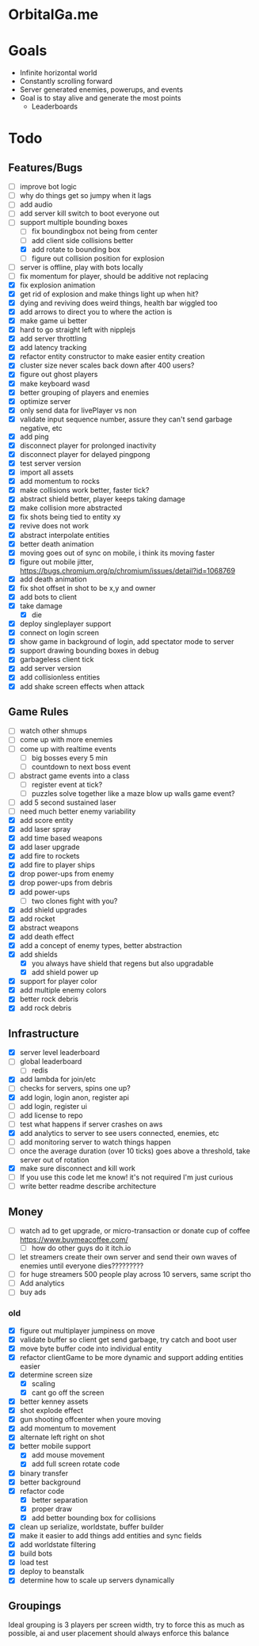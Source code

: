 # OrbitalGa.me

# Goals

- Infinite horizontal world
- Constantly scrolling forward
- Server generated enemies, powerups, and events
- Goal is to stay alive and generate the most points
  - Leaderboards

# Todo

## Features/Bugs

- [ ] improve bot logic
- [ ] why do things get so jumpy when it lags
- [ ] add audio
- [ ] add server kill switch to boot everyone out
- [ ] support multiple bounding boxes
  - [ ] fix boundingbox not being from center
  - [ ] add client side collisions better
  - [x] add rotate to bounding box
  - [ ] figure out collision position for explosion
- [ ] server is offline, play with bots locally
- [ ] fix momentum for player, should be additive not replacing
- [x] fix explosion animation
- [x] get rid of explosion and make things light up when hit?
- [x] dying and reviving does weird things, health bar wiggled too
- [x] add arrows to direct you to where the action is
- [x] make game ui better
- [x] hard to go straight left with nipplejs
- [x] add server throttling
- [x] add latency tracking
- [x] refactor entity constructor to make easier entity creation
- [x] cluster size never scales back down after 400 users?
- [x] figure out ghost players
- [x] make keyboard wasd
- [x] better grouping of players and enemies
- [x] optimize server
- [x] only send data for livePlayer vs non
- [x] validate input sequence number, assure they can't send garbage negative, etc
- [x] add ping
- [x] disconnect player for prolonged inactivity
- [x] disconnect player for delayed pingpong
- [x] test server version
- [x] import all assets
- [x] add momentum to rocks
- [x] make collisions work better, faster tick?
- [x] abstract shield better, player keeps taking damage
- [x] make collision more abstracted
- [x] fix shots being tied to entity xy
- [x] revive does not work
- [x] abstract interpolate entities
- [x] better death animation
- [x] moving goes out of sync on mobile, i think its moving faster
- [x] figure out mobile jitter, https://bugs.chromium.org/p/chromium/issues/detail?id=1068769
- [x] add death animation
- [x] fix shot offset in shot to be x,y and owner
- [x] add bots to client
- [x] take damage
  - [x] die
- [x] deploy singleplayer support
- [x] connect on login screen
- [x] show game in background of login, add spectator mode to server
- [x] support drawing bounding boxes in debug
- [x] garbageless client tick
- [x] add server version
- [x] add collisionless entities
- [x] add shake screen effects when attack

## Game Rules

- [ ] watch other shmups
- [ ] come up with more enemies
- [ ] come up with realtime events
  - [ ] big bosses every 5 min
  - [ ] countdown to next boss event
- [ ] abstract game events into a class
  - [ ] register event at tick?
  - [ ] puzzles solve together like a maze blow up walls game event?
- [ ] add 5 second sustained laser
- [ ] need much better enemy variability
- [x] add score entity
- [x] add laser spray
- [x] add time based weapons
- [x] add laser upgrade
- [x] add fire to rockets
- [x] add fire to player ships
- [x] drop power-ups from enemy
- [x] drop power-ups from debris
- [x] add power-ups
  - [ ] two clones fight with you?
- [x] add shield upgrades
- [x] add rocket
- [x] abstract weapons
- [x] add death effect
- [x] add a concept of enemy types, better abstraction
- [x] add shields
  - [x] you always have shield that regens but also upgradable
  - [x] add shield power up
- [x] support for player color
- [x] add multiple enemy colors
- [x] better rock debris
- [x] add rock debris

## Infrastructure

- [x] server level leaderboard
- [ ] global leaderboard
  - [ ] redis
- [x] add lambda for join/etc
- [ ] checks for servers, spins one up?
- [x] add login, login anon, register api
- [ ] add login, register ui
- [ ] add license to repo
- [ ] test what happens if server crashes on aws
- [x] add analytics to server to see users connected, enemies, etc
- [ ] add monitoring server to watch things happen
- [ ] once the average duration (over 10 ticks) goes above a threshold, take server out of rotation
- [x] make sure disconnect and kill work
- [ ] If you use this code let me know! it's not required I'm just curious
- [ ] write better readme describe architecture

## Money

- [ ] watch ad to get upgrade, or micro-transaction or donate cup of coffee https://www.buymeacoffee.com/
  - [ ] how do other guys do it itch.io
- [ ] let streamers create their own server and send their own waves of enemies until everyone dies?????????
- [ ] for huge streamers 500 people play across 10 servers, same script tho
- [ ] Add analytics
- [ ] buy ads

### old

- [x] figure out multiplayer jumpiness on move
- [x] validate buffer so client get send garbage, try catch and boot user
- [x] move byte buffer code into individual entity
- [x] refactor clientGame to be more dynamic and support adding entities easier
- [x] determine screen size
  - [x] scaling
  - [x] cant go off the screen
- [x] better kenney assets
- [x] shot explode effect
- [x] gun shooting offcenter when youre moving
- [x] add momentum to movement
- [x] alternate left right on shot
- [x] better mobile support
  - [x] add mouse movement
  - [x] add full screen rotate code
- [x] binary transfer
- [x] better background
- [x] refactor code
  - [x] better separation
  - [x] proper draw
  - [x] add better bounding box for collisions
- [x] clean up serialize, worldstate, buffer builder
- [x] make it easier to add things add entities and sync fields
- [x] add worldstate filtering
- [x] build bots
- [x] load test
- [x] deploy to beanstalk
- [x] determine how to scale up servers dynamically

## Groupings

Ideal grouping is 3 players per screen width, try to force this as much as possible, ai and user placement should always enforce this balance
